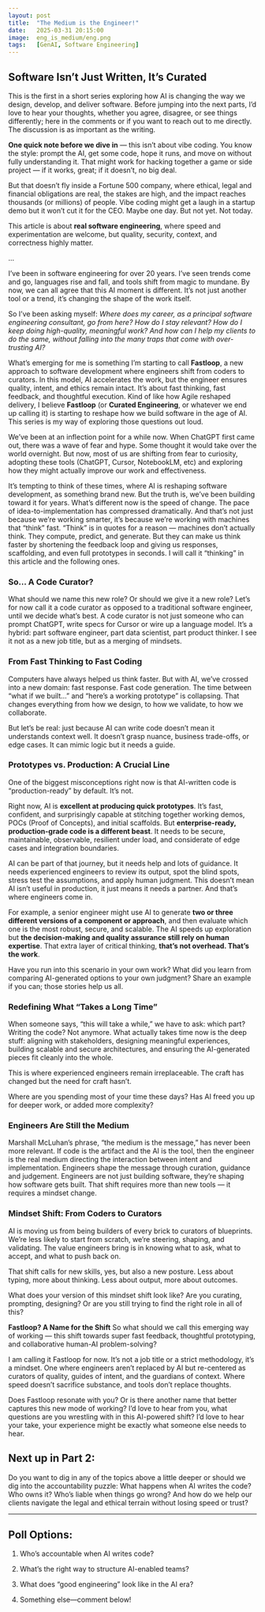 ```yaml
---
layout: post
title:  "The Medium is the Engineer!"
date:   2025-03-31 20:15:00
image:  eng_is_medium/eng.png
tags:   [GenAI, Software Engineering]
---
```


## Software Isn’t Just Written, It’s Curated

This is the first in a short series exploring how AI is changing the way we design, develop, and deliver software. Before jumping into the next parts, I’d love to hear your thoughts, whether you agree, disagree, or see things differently; here in the comments or if you want to reach out to me directly. The discussion is as important as the writing.

**One quick note before we dive in** — this isn’t about vibe coding. You know the style: prompt the AI, get some code, hope it runs, and move on without fully understanding it. That might work for hacking together a game or side project — if it works, great; if it doesn’t, no big deal.

But that doesn’t fly inside a Fortune 500 company, where ethical, legal and financial obligations are real, the stakes are high, and the impact reaches thousands (or millions) of people. Vibe coding might get a laugh in a startup demo but it won’t cut it for the CEO. Maybe one day. But not yet. Not today.

This article is about **real software engineering**, where speed and experimentation are welcome, but quality, security, context, and correctness highly matter.

...

I’ve been in software engineering for over 20 years. I’ve seen trends come and go, languages rise and fall, and tools shift from magic to mundane. By now, we can all agree that this AI moment is different. It’s not just another tool or a trend, it’s changing the shape of the work itself.

So I’ve been asking myself: *Where does my career, as a principal software engineering consultant, go from here? How do I stay relevant? How do I keep doing high-quality, meaningful work? And how can I help my clients to do the same, without falling into the many traps that come with over-trusting AI?*

What’s emerging for me is something I’m starting to call **Fastloop**, a new approach to software development where engineers shift from coders to curators. In this model, AI accelerates the work, but the engineer ensures quality, intent, and ethics remain intact. It’s about fast thinking, fast feedback, and thoughtful execution. Kind of like how Agile reshaped delivery, I believe **Fastloop** (or **Curated Engineering**, or whatever we end up calling it) is starting to reshape how we build software in the age of AI. This series is my way of exploring those questions out loud.

We’ve been at an inflection point for a while now. When ChatGPT first came out, there was a wave of fear and hype. Some thought it would take over the world overnight. But now, most of us are shifting from fear to curiosity, adopting these tools (ChatGPT, Cursor, NotebookLM, etc) and exploring how they might actually improve our work and effectiveness.

It’s tempting to think of these times, where AI is reshaping software development, as something brand new. But the truth is, we’ve been building toward it for years. What’s different now is the speed of change. The pace of idea-to-implementation has compressed dramatically. And that’s not just because we’re working smarter, it’s because we’re working with machines that “think” fast. “Think” is in quotes for a reason — machines don’t actually think. They compute, predict, and generate. But they can make us think faster by shortening the feedback loop and giving us responses, scaffolding, and even full prototypes in seconds. I will call it “thinking” in this article and the following ones.

### So… A Code Curator?

What should we name this new role? Or should we give it a new role? Let’s for now call it a code curator as opposed to a traditional software engineer, until we decide what’s best. A code curator is not just someone who can prompt ChatGPT, write specs for Cursor or wire up a language model. It’s a hybrid: part software engineer, part data scientist, part product thinker. I see it not as a new job title, but as a merging of mindsets.

### From Fast Thinking to Fast Coding

Computers have always helped us think faster. But with AI, we’ve crossed into a new domain: fast response. Fast code generation. The time between “what if we built…” and “here’s a working prototype” is collapsing. That changes everything from how we design, to how we validate, to how we collaborate.

But let’s be real: just because AI can write code doesn’t mean it understands context well. It doesn’t grasp nuance, business trade-offs, or edge cases. It can mimic logic but it needs a guide.

### Prototypes vs. Production: A Crucial Line

One of the biggest misconceptions right now is that AI-written code is “production-ready” by default. It’s not.

Right now, AI is **excellent at producing quick prototypes**. It’s fast, confident, and surprisingly capable at stitching together working demos, POCs (Proof of Concepts), and initial scaffolds. But **enterprise-ready, production-grade code is a different beast**. It needs to be secure, maintainable, observable, resilient under load, and considerate of edge cases and integration boundaries.

AI can be part of that journey, but it needs help and lots of guidance. It needs experienced engineers to review its output, spot the blind spots, stress test the assumptions, and apply human judgment. This doesn’t mean AI isn’t useful in production, it just means it needs a partner. And that’s where engineers come in.

For example, a senior engineer might use AI to generate **two or three different versions of a component or approach**, and then evaluate which one is the most robust, secure, and scalable. The AI speeds up exploration but **the decision-making and quality assurance still rely on human expertise**. That extra layer of critical thinking, **that’s not overhead. That’s the work**.

Have you run into this scenario in your own work? What did you learn from comparing AI-generated options to your own judgment? Share an example if you can; those stories help us all.

### Redefining What “Takes a Long Time”

When someone says, “this will take a while,” we have to ask: which part? Writing the code? Not anymore. What actually takes time now is the deep stuff: aligning with stakeholders, designing meaningful experiences, building scalable and secure architectures, and ensuring the AI-generated pieces fit cleanly into the whole.

This is where experienced engineers remain irreplaceable. The craft has changed but the need for craft hasn’t.

Where are you spending most of your time these days? Has AI freed you up for deeper work, or added more complexity?

### Engineers Are Still the Medium

Marshall McLuhan’s phrase, “the medium is the message,” has never been more relevant. If code is the artifact and the AI is the tool, then the engineer is the real medium directing the interaction between intent and implementation. Engineers shape the message through curation, guidance and judgement. Engineers are not just building software, they’re shaping how software gets built. That shift requires more than new tools — it requires a mindset change.

### Mindset Shift: From Coders to Curators

AI is moving us from being builders of every brick to curators of blueprints. We’re less likely to start from scratch, we’re steering, shaping, and validating. The value engineers bring is in knowing what to ask, what to accept, and what to push back on.

That shift calls for new skills, yes, but also a new posture. Less about typing, more about thinking. Less about output, more about outcomes.

What does your version of this mindset shift look like? Are you curating, prompting, designing? Or are you still trying to find the right role in all of this?

**Fastloop? A Name for the Shift** So what should we call this emerging way of working — this shift towards super fast feedback, thoughtful prototyping, and collaborative human-AI problem-solving?

I am calling it Fastloop for now. It’s not a job title or a strict methodology, it’s a mindset. One where engineers aren’t replaced by AI but re-centered as curators of quality, guides of intent, and the guardians of context. Where speed doesn’t sacrifice substance, and tools don’t replace thoughts.

Does Fastloop resonate with you? Or is there another name that better captures this new mode of working? I’d love to hear from you, what questions are you wrestling with in this AI-powered shift? I’d love to hear your take, your experience might be exactly what someone else needs to hear.

## Next up in Part 2:

Do you want to dig in any of the topics above a little deeper or should we dig into the accountability puzzle: What happens when AI writes the code? Who owns it? Who’s liable when things go wrong? And how do we help our clients navigate the legal and ethical terrain without losing speed or trust?

--- 

## Poll Options:

1. Who’s accountable when AI writes code?

2. What’s the right way to structure AI-enabled teams?

3. What does “good engineering” look like in the AI era?

4. Something else—comment below!